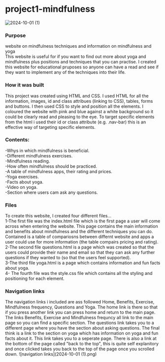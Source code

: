 # project1-mindfulness
![2024-10-01 (1)](https://github.com/user-attachments/assets/659074fc-887f-45cb-abeb-237eb03d38ff)

### Purpose
website on mindfulness techniques and information on mindfulness and yoga<br>
This website is useful for if you want to find out more about yoga and mindfulness plus positions and techniques that you can practise.
I created this website for educational pruposes so anyone can have a read and see if they want to implement any of the techniques into their life.

### How it was built
This project was created using HTML and CSS. I used HTML for all the information, images, id and class attribues (linking to CSS), tables, forms and buttons. I then used CSS to style and position all the elements. I coloured the website with pink and blue against a white background so it could be clearly read and pleasing to the eye. To target specific elements from the html i used their id or class attribute (e.g. .nav-bar) this is an effective way of targeting specific elements.

### Contents:
-Whys in which mindfulness is beneficial.<br>
-Different mindfulness exercises.<br>
-Mindfulness reading.<br>
-How often mindfulness should be practiced.<br>
-A table of mindfulness apps, their rating and prices.<br>
-Yoga exercises.<br>
-Facts about yoga.<br>
-Video on yoga.<br>
-Section where users cam ask any questions.<br>

### Files
To create this website, I created four different files...<br>
1-The first file was the index.html file which is the first page a user will come across when entering the website. This page contains the main information and benefits  about mindfulness and the different techniques you can do. Contained is a table of compariosns between differnt website and apps a user could use for more information (the table compairs pricing and rating).
<br>
2-The second file questions.html is a page which was created so that the users could provide their name and email so that they can ask any further questions if they wanted to (so that the users feel supported).
<br>
3-The third file yoga.html is a page which contains information and fun facts about yoga.<br>
4- The fourth file was the style.css file which contains all the styling and positioning for each element. 

### Navigation links
The navigation links i included are ass followed Home, Benefits, Exercise, Mindfulness frequency, Questions and Yoga. The home link is there so that if you press another link you can press home and return to the main page. The links Benefits, Exercise and Mindfulness frequncy all link to the main page so you can find a specific section. The questions link takes you to a different page where you have the section about asking questions. The final think is a link to the section on yoga which has information on yoga and fun facts about it. This link takes you to a seperate page. There is also a link at the bottom of the page called "back to the top", this is quite self explanitory and once clicked takes you back to the top of the page once you scrolled down.
![navigation links](2024-10-01 (1).png)
